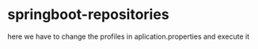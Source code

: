 # springboot-repositories
here we have to change the profiles in aplication.properties and execute it 

